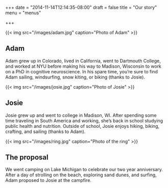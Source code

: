 +++
date = "2014-11-14T12:14:35-08:00"
draft = false
title = "Our story"
menu = "menus"

+++

<img src='/images/theme/bike.png' alt='bike' class='moving_icon' id="moving_bike" style="position: fixed;margin-top: -180px; margin-left: 665px;">

<div class='row'>
  <div class='col-md-4'>
{{< img src="/images/adam.jpg" caption="Photo of Adam" >}}
  </div>
  <div class='col-md-8'>

<h2>Adam</h2>

<p>Adam grew up in Colorado, lived in California, went to Dartmouth College, and
worked at NYU before making his way to Madison, Wisconsin to work on a PhD in
cognitive neuroscience. In his spare time, you’re sure to find Adam sailing,
windsurfing, snow kiting, or biking (thanks to Josie).</p>

  </div>
</div>
<div class='row'>
  <div class='col-md-4 col-md-push-8'>
{{< img src="/images/josie.jpg" caption="Photo of Josie" >}}
  </div>
  <div class='col-md-8 col-md-pull-4'>

<h2>Josie</h2>

<p>Josie grew up and went to college in Madison, WI. After spending some time
traveling in South America and working, she’s back in school studying public
health and nutrition. Outside of school, Josie enjoys hiking, biking, crafting,
and sailing (thanks to Adam).</p>

  </div>
</div>
<div class='row'>
  <div class='col-md-4'>
{{< img src="/images/ring.jpg" caption="Photo of the ring" >}}
  </div>
  <div class='col-md-8'>

<h2>The proposal</h2>

<p>We went camping on Lake Michigan to celebrate our two year anniversary. After a
day of strolling on the beach, exploring sand dunes, and surfing, Adam proposed
to Josie at the campfire.</p>

  </div>
</div>

<script src="/js/bike.js"></script>






